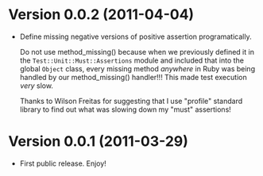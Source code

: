 Version 0.0.2 (2011-04-04)
==========================

* Define missing negative versions of positive assertion programatically.

  Do not use method_missing() because when we previously defined it in the
  `Test::Unit::Must::Assertions` module and included that into the global
  `Object` class, every missing method *anywhere* in Ruby was being handled
  by our method_missing() handler!!!  This made test execution *very* slow.

  Thanks to Wilson Freitas for suggesting that I use "profile" standard
  library to find out what was slowing down my "must" assertions!

Version 0.0.1 (2011-03-29)
==========================

* First public release.  Enjoy!
